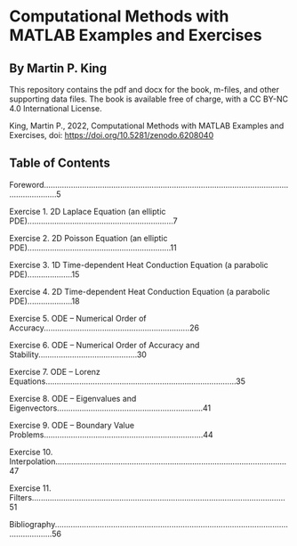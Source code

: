 # Computational Methods with MATLAB Examples and Exercises 
## By Martin P. King

This repository contains the pdf and docx for the book, m-files, and other supporting data files. 
The book is available free of charge, with a CC BY-NC 4.0 International License.

King, Martin P., 2022, Computational Methods with MATLAB Examples and Exercises, doi: https://doi.org/10.5281/zenodo.6208040

## Table of Contents

Foreword..................................................................................................................................5

Exercise 1. 2D Laplace Equation (an elliptic PDE).................................................................7

Exercise 2. 2D Poisson Equation (an elliptic PDE)................................................................11

Exercise 3. 1D Time-dependent Heat Conduction Equation (a parabolic PDE)....................15

Exercise 4. 2D Time-dependent Heat Conduction Equation (a parabolic PDE)....................18

Exercise 5. ODE – Numerical Order of Accuracy.................................................................26

Exercise 6. ODE – Numerical Order of Accuracy and Stability............................................30

Exercise 7. ODE – Lorenz Equations.....................................................................................35

Exercise 8. ODE – Eigenvalues and Eigenvectors.................................................................41

Exercise 9. ODE – Boundary Value Problems.......................................................................44

Exercise 10. Interpolation.......................................................................................................47

Exercise 11. Filters.................................................................................................................51

Bibliography...........................................................................................................................56

